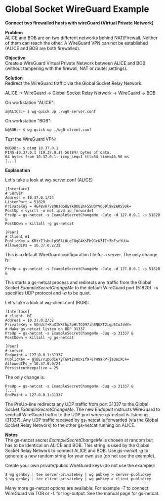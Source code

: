 # Global Socket WireGuard Example
**Connect two firewalled hosts with wireGuard (Virtual Private Network)**

**Problem**  
ALICE and BOB are on two different networks behind NAT/Firewall. Neither of them can reach the other. A WireGuard VPN can not be established (ALICE and BOB are both firewalled).

**Objective**  
Create a WireGuard Virtual Private Network between ALICE and BOB (without tampering with the firewall, NAT or router settings).

**Solution**  
Redirect the WireGuard traffic via the Global Socket Relay Network.

ALICE -> WireGuard -> Global Socket Relay Network -> WireGuard -> BOB

On workstation "ALICE":
```ShellSession
a@ALICE:~ $ wg-quick up ./wg0-server.conf
```

On workstation "BOB":
```ShellSession
b@BOB:~ $ wg-quick up ./wg0-client.conf
```

Test the WireGuard VPN:
```ShellSession
b@BOB:~ $ ping 10.37.0.1
PING 10.37.0.1 (10.37.0.1) 56(84) bytes of data.
64 bytes from 10.37.0.1: icmp_seq=1 ttl=64 time=46.96 ms
[...]
```

**Explanation**

Let's take a look at wg-server.conf (ALICE)
```Nginx
[Interface]
# Server
Address = 10.37.0.1/24
ListenPort = 51820
PrivateKey = 4E48vR7v8OUJO5OEYkOUUZmF55UOYVqo9l9w2eRS50k=
PostUp = sysctl -w net.ipv4.ip_forward=1
PreUp = gs-netcat -s ExampleSecretChangeMe -Culq -d 127.0.0.1 -p 51820 &
PostDOwn = killall -g gs-netcat

[Peer]
# Client #1
PublicKey = KRYz7Jsbu1pS6ALHLqCUqG4KsFh9GcK3II+3bFscYUU=
AllowedIPs = 10.37.0.2/32
```

This is a default WireGuard configuration file for a server. The only change is:
```Nginx
PreUp = gs-netcat -s ExampleSecretChangeMe -Culq -d 127.0.0.1 -p 51820 &
```
This starts a gs-netcat process and redirects any traffic from the Global Socket *ExampleSecretChangeMe* to the default WireGuard port (51820). *-u* specifies UDP protocol and *-q* to be quiet.


Let's take a look at wg-client.conf (BOB):
```Nginx
[Interface]
# client. ME
Address = 10.37.0.2/32
PrivateKey = SOnUcf+KuXIWXfhpZpHtTC097ihBNUXT2igp5IuJsWY=
# Make gs-netcat listen on UDP 31337
PreUp = gs-netcat -s ExampleSecretChangeMe -Cuq -p 31337 &
PostDown = killall -g gs-netcat

[Peer]
# server
Endpoint = 127.0.0.1:31337
PublicKey = gjBE/V1pGdIu7yTGWtZvObxIf9+ErH9aRP+jsBuiXC4=
AllowedIPs = 10.37.0.0/24
PersistentKeepalive = 25
```

The only change is:
```Nginx
PreUp = gs-netcat -s ExampleSecretChangeMe -Cuq -p 31337 &
[...]
EndPoint = 127.0.0.1:31337
```
The PreUp-line redirects any UDP traffic from port 31337 to the Global Socket *ExampleSecretChangeMe*. The new *Endpoint* instructs WireGuard to send all WireGuard traffic to the UDP port where gs-netcat is listening (31337). Any UDP traffic received by gs-netcat is forwarded (via the Global Socket Relay Network) to the other gs-netcat running on ALICE.

**Notes**  
The gs-netcat secret *ExampleSecretChangeMe* is chosen at random but has to be identical on ALICE and BOB. This string is used by the Global Socket Relay Network to connect ALICE and BOB. Use *gs-netcat -g* to generate a new random string for your own use (do not use the example).

Create your own private/public WireGuard keys (do not use the example):
```ShellSession
$ wg genkey | tee server-privatekey | wg pubkey > server-publickey
$ wg genkey | tee client-privatekey | wg pubkey > client-publickey

```

Many more gs-netcat options are available: For example *-T* to connect WireGuard via TOR or *-L* for log-output. See the manual page for gs-netcat. 

